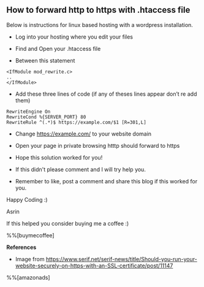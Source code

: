 ## How to forward http to https with .htaccess file

Below is instructions for linux based hosting with a wordpress installation.

- Log into your hosting where you edit your files

- Find and Open your .htaccess file

- Between this statement


```
<IfModule mod_rewrite.c>
..
</IfModule>
``` 

- Add these three lines of code (if any of theses lines appear don’t re add them)


```
RewriteEngine On
RewriteCond %{SERVER_PORT} 80
RewriteRule ^(.*)$ https://example.com/$1 [R=301,L]
``` 

- Change https://example.com/ to your website domain

- Open your page in private browsing htttp should forward to https

- Hope this solution worked for you!

- If this didn't please comment and I will try help you.

- Remember to like, post a comment and share this blog if this worked for you. 

Happy Coding :)

Asrin

If this helped you consider buying me a coffee :)

%%[buymecoffee]

**References**

- Image from https://www.serif.net/serif-news/title/Should-you-run-your-website-securely-on-https-with-an-SSL-certificate/post/11147

%%[amazonads]